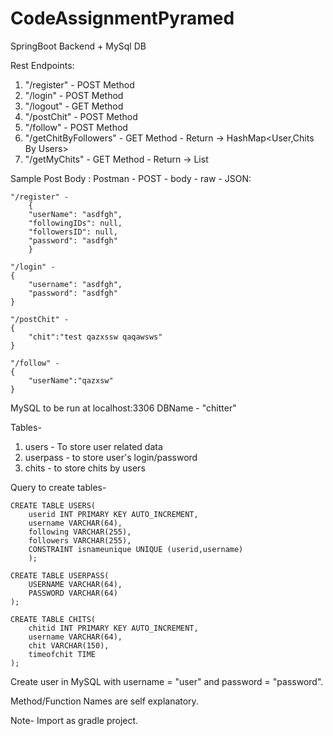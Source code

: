 # CodeAssignmentPyramed

SpringBoot Backend  + MySql DB

Rest Endpoints: 
1. "/register" - POST Method
2. "/login" - POST Method
3. "/logout" - GET Method
4. "/postChit" - POST Method
5. "/follow" - POST Method
6. "/getChitByFollowers" - GET Method - Return -> HashMap<User,Chits By Users>
7. "/getMyChits" - GET Method - Return -> List<String>

Sample Post Body :
Postman - POST - body - raw - JSON:

	"/register" -
		{
	    "userName": "asdfgh",
	    "followingIDs": null,
	    "followersID": null,
	    "password": "asdfgh"
		}
	
	"/login" -
	{
	    "username": "asdfgh",
	    "password": "asdfgh"
	}
	
	"/postChit" -
	{
	    "chit":"test qazxssw qaqawsws"
	}
	
	"/follow" -
	{
	    "userName":"qazxsw"
	}

MySQL to be run at localhost:3306
DBName - "chitter"

Tables-
1. users - To store user related data
2. userpass - to store user's login/password
3. chits - to store chits by users

Query to create tables-

	CREATE TABLE USERS(
	    userid INT PRIMARY KEY AUTO_INCREMENT,
	    username VARCHAR(64),
	    following VARCHAR(255),
	    followers VARCHAR(255),
		CONSTRAINT isnameunique UNIQUE (userid,username)
	    );
		
	CREATE TABLE USERPASS(
	    USERNAME VARCHAR(64),
	    PASSWORD VARCHAR(64)
	);
	
	CREATE TABLE CHITS(
	    chitid INT PRIMARY KEY AUTO_INCREMENT,
		username VARCHAR(64),
	    chit VARCHAR(150),
	    timeofchit TIME 
	);

Create user in MySQL with username = "user" and password = "password".

Method/Function Names are self explanatory.

Note- Import as gradle project.

